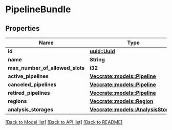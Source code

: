 # PipelineBundle

## Properties

Name | Type | Description | Notes
------------ | ------------- | ------------- | -------------
**id** | [**uuid::Uuid**](uuid::Uuid.md) |  | 
**name** | **String** |  | 
**max_number_of_allowed_slots** | **i32** |  | 
**active_pipelines** | [**Vec<crate::models::Pipeline>**](Pipeline.md) |  | 
**canceled_pipelines** | [**Vec<crate::models::Pipeline>**](Pipeline.md) |  | 
**retired_pipelines** | [**Vec<crate::models::Pipeline>**](Pipeline.md) |  | 
**regions** | [**Vec<crate::models::Region>**](Region.md) |  | 
**analysis_storages** | [**Vec<crate::models::AnalysisStorage>**](AnalysisStorage.md) |  | 

[[Back to Model list]](../README.md#documentation-for-models) [[Back to API list]](../README.md#documentation-for-api-endpoints) [[Back to README]](../README.md)


